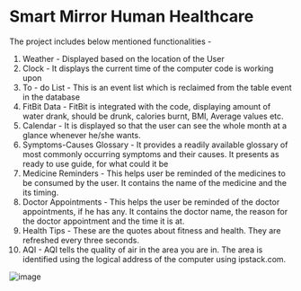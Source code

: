 # Smart Mirror Human Healthcare

The project includes below mentioned functionalities -

1. Weather - Displayed based on the location of the User
2. Clock - It displays the current time of the computer code is working upon
3. To - do List - This is an event list which is reclaimed from the table event in the database
4. FitBit Data - FitBit is integrated with the code, displaying amount of water drank, should be drunk, calories burnt, BMI, Average values etc.
5. Calendar - It is displayed so that the user can see the whole month at a glance whenever he/she wants.
6. Symptoms-Causes Glossary - It provides a readily available glossary of most commonly occurring symptoms and their causes. It presents as ready to use guide, for what could it be
7. Medicine Reminders - This helps user be reminded of the medicines to be consumed by the user. It contains the name of the medicine and the its timing.
8. Doctor Appointments - This helps the user be reminded of the doctor appointments, if he has any. It contains the doctor name, the reason for the doctor appointment and the time it is at.
9. Health Tips - These are the quotes about fitness and health. They are refreshed every three seconds.
10. AQI - AQI tells the quality of air in the area you are in. The area is identified using the logical address of the computer using ipstack.com.

![image](https://user-images.githubusercontent.com/42208008/100194669-1c944180-2f1c-11eb-8737-1f9df7a2555b.png)
